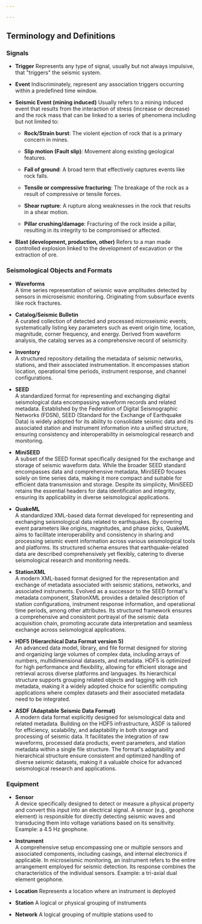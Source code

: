```yaml
---

---
```


## Terminology and Definitions

### Signals

- **Trigger**
Represents any type of signal, usually but not always impulsive, that "triggers" the seismic system.

- **Event**
Indiscriminately, represent any association triggers occurring within a predefined time window.

- **Seismic Event (mining induced)**
Usually refers to a mining induced event that results from the interaction of stress (increase or decrease) and the rock mass that can be linked to a series of phenomena including but not limited to:

     - **Rock/Strain burst**:  The violent ejection of rock that is a primary concern in mines.
  
     - **Slip motion (Fault slip)**: Movement along existing geological features.

     - **Fall of ground**: A broad term that effectively captures events like rock falls.

     - **Tensile or compressive fracturing**: The breakage of the rock as a result of compressive or tensile forces.

    - **Shear rupture**: A rupture along weaknesses in the rock that results in a shear motion.

     - **Pillar crushing/damage**:  Fracturing of the rock inside a pillar, resulting in its integrity to be compromised or affected.


- **Blast (development, production, other)**
Refers to a man made controlled explosion linked to the development of excavation or the extraction of ore. 

### Seismological Objects and Formats

- **Waveforms**  
A time series representation of seismic wave amplitudes detected by sensors in microseismic monitoring. Originating from subsurface events like rock fractures.

- **Catalog/Seismic Bulletin**  
  A curated collection of detected and processed microseismic events, systematically listing key parameters such as event origin time, location, magnitude, corner frequency, and energy. Derived from waveform analysis, the catalog serves as a comprehensive record of seismicity.

- **Inventory**  
  A structured repository detailing the metadata of seismic networks, stations, and their associated instrumentation. It encompasses station location, operational time periods, instrument response, and channel configurations.

- **SEED**  
  A standardized format for representing and exchanging digital seismological data encompassing waveform records and related metadata. Established by the Federation of Digital Seismographic Networks (FDSN), SEED (Standard for the Exchange of Earthquake Data) is widely adopted for its ability to consolidate seismic data and its associated station and instrument information into a unified structure, ensuring consistency and interoperability in seismological research and monitoring.

- **MiniSEED**  
  A subset of the SEED format specifically designed for the exchange and storage of seismic waveform data. While the broader SEED standard encompasses data and comprehensive metadata, MiniSEED focuses solely on time series data, making it more compact and suitable for efficient data transmission and storage. Despite its simplicity, MiniSEED retains the essential headers for data identification and integrity, ensuring its applicability in diverse seismological applications.

- **QuakeML**  
  A standardized XML-based data format developed for representing and exchanging seismological data related to earthquakes. By covering event parameters like origins, magnitudes, and phase picks, QuakeML aims to facilitate interoperability and consistency in sharing and processing seismic event information across various seismological tools and platforms. Its structured schema ensures that earthquake-related data are described comprehensively yet flexibly, catering to diverse seismological research and monitoring needs.

- **StationXML**  
  A modern XML-based format designed for the representation and exchange of metadata associated with seismic stations, networks, and associated instruments. Evolved as a successor to the SEED format's metadata component, StationXML provides a detailed description of station configurations, instrument response information, and operational time periods, among other attributes. Its structured framework ensures a comprehensive and consistent portrayal of the seismic data acquisition chain, promoting accurate data interpretation and seamless exchange across seismological applications.

- **HDF5 (Hierarchical Data Format version 5)**  
  An advanced data model, library, and file format designed for storing and organizing large volumes of complex data, including arrays of numbers, multidimensional datasets, and metadata. HDF5 is optimized for high performance and flexibility, allowing for efficient storage and retrieval across diverse platforms and languages. Its hierarchical structure supports grouping related objects and tagging with rich metadata, making it a widely adopted choice for scientific computing applications where complex datasets and their associated metadata need to be integrated.

- **ASDF (Adaptable Seismic Data Format)**  
  A modern data format explicitly designed for seismological data and related metadata. Building on the HDF5 infrastructure, ASDF is tailored for efficiency, scalability, and adaptability in both storage and processing of seismic data. It facilitates the integration of raw waveforms, processed data products, event parameters, and station metadata within a single file structure. The format's adaptability and hierarchical structure ensure consistent and optimized handling of diverse seismic datasets, making it a valuable choice for advanced seismological research and applications.

### Equipment

- **Sensor**  
  A device specifically designed to detect or measure a physical property and convert this input into an electrical signal. A sensor (e.g., geophone element) is responsible for directly detecting seismic waves and transducing them into voltage variations based on its sensitivity. Example: a 4.5 Hz geophone.

- **Instrument**  
  A comprehensive setup encompassing one or multiple sensors and associated components, including casings, and internal electronics if applicable. In microseismic monitoring, an instrument refers to the entire arrangement employed for seismic detection. Its response combines the characteristics of the individual sensors. Example: a tri-axial dual element geophone.

- **Location**
Represents a location where an instrument is deployed

- **Station**
A logical or physical grouping of instruments

- **Network**
A logical grouping of multiple stations used to 
<!--stackedit_data:
eyJoaXN0b3J5IjpbLTEzODgwNTcwMTQsLTIwMzA5NDExNzksMz
Y5NDM5NjkyLDE2Njk2ODk5MDAsLTEwNzgzNjgwNTZdfQ==
-->